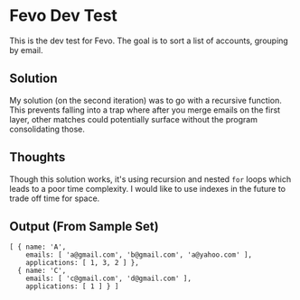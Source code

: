 # Fevo Dev Test

This is the dev test for Fevo. The goal is to sort a list of accounts, grouping by email.

## Solution

My solution (on the second iteration) was to go with a recursive function. This prevents falling into a trap where after you merge emails on the first layer, other matches could potentially surface without the program consolidating those.

## Thoughts

Though this solution works, it's using recursion and nested `for` loops which leads to a poor time complexity. I would like to use indexes in the future to trade off time for space.

## Output (From Sample Set)

```
[ { name: 'A',
    emails: [ 'a@gmail.com', 'b@gmail.com', 'a@yahoo.com' ],
    applications: [ 1, 3, 2 ] },
  { name: 'C',
    emails: [ 'c@gmail.com', 'd@gmail.com' ],
    applications: [ 1 ] } ]
```
